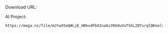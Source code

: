 Download URL:

AI Project:
```
https://mega.nz/file/mJtwXSoQ#LjE_H0kvdFbXIna6z39UduVxTShL2QTxrqlQKnelsfo
```
